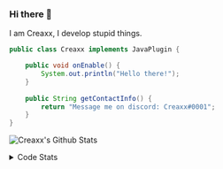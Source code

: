 ### Hi there 👋

I am Creaxx, I develop stupid things. 

```java
public class Creaxx implements JavaPlugin {

    public void onEnable() {
        System.out.println("Hello there!");
    }
    
    public String getContactInfo() {
        return "Message me on discord: Creaxx#0001";
    }
}
```

![Creaxx's Github Stats](https://github-readme-stats.vercel.app/api?username=CreaxxOG&show_icons=true&theme=dark&count_private=true)

<details>
  <summary>Code Stats</summary>

<!--START_SECTION:waka-->
![Code Time](http://img.shields.io/badge/Code%20Time-918%20hrs%2054%20mins-blue)

![Lines of code](https://img.shields.io/badge/From%20Hello%20World%20I%27ve%20Written-2%20Thousand%20lines%20of%20code-blue)

**🐱 My GitHub Data** 

> 🏆 623 Contributions in the Year 2022
 > 
> 📦 231.3 kB Used in GitHub's Storage 
 > 
> 🚫 Not Opted to Hire
 > 
> 📜 3 Public Repositories 
 > 
> 🔑 3 Private Repositories  
 > 
**I'm an Early 🐤** 

```text
🌞 Morning    15 commits     █░░░░░░░░░░░░░░░░░░░░░░░░   3.65% 
🌆 Daytime    194 commits    ███████████░░░░░░░░░░░░░░   47.2% 
🌃 Evening    182 commits    ███████████░░░░░░░░░░░░░░   44.28% 
🌙 Night      20 commits     █░░░░░░░░░░░░░░░░░░░░░░░░   4.87%

```
📅 **I'm Most Productive on Sunday** 

```text
Monday       51 commits     ███░░░░░░░░░░░░░░░░░░░░░░   12.41% 
Tuesday      66 commits     ████░░░░░░░░░░░░░░░░░░░░░   16.06% 
Wednesday    68 commits     ████░░░░░░░░░░░░░░░░░░░░░   16.55% 
Thursday     51 commits     ███░░░░░░░░░░░░░░░░░░░░░░   12.41% 
Friday       47 commits     ██░░░░░░░░░░░░░░░░░░░░░░░   11.44% 
Saturday     59 commits     ███░░░░░░░░░░░░░░░░░░░░░░   14.36% 
Sunday       69 commits     ████░░░░░░░░░░░░░░░░░░░░░   16.79%

```


📊 **This Week I Spent My Time On** 

```text
💬 Programming Languages: 
Java                     4 hrs 11 mins       ███████████░░░░░░░░░░░░░░   46.27% 
Kotlin                   3 hrs 27 mins       █████████░░░░░░░░░░░░░░░░   38.14% 
XML                      31 mins             █░░░░░░░░░░░░░░░░░░░░░░░░   5.74% 
YAML                     20 mins             █░░░░░░░░░░░░░░░░░░░░░░░░   3.75% 
GitIgnore file           17 mins             ░░░░░░░░░░░░░░░░░░░░░░░░░   3.31%

🔥 Editors: 
IntelliJ                 9 hrs 4 mins        █████████████████████████   100.0%

```

**I Mostly Code in Java** 

```text
Java                     6 repos             ███████████████░░░░░░░░░░   60.0% 
Kotlin                   3 repos             ███████░░░░░░░░░░░░░░░░░░   30.0% 
EJS                      1 repo              ██░░░░░░░░░░░░░░░░░░░░░░░   10.0%

```



 Last Updated on 10/10/2022 06:55:36 UTC
<!--END_SECTION:waka-->
</details>
